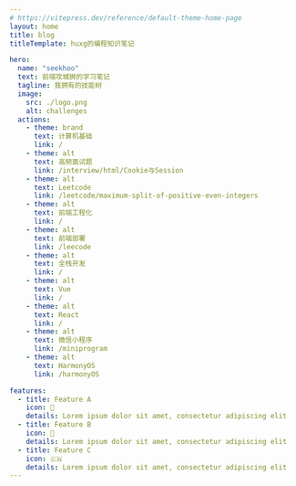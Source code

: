 ```yaml
---
# https://vitepress.dev/reference/default-theme-home-page
layout: home
title: blog
titleTemplate: huxg的编程知识笔记

hero:
  name: "seekhoo"
  text: 前端攻城狮的学习笔记
  tagline: 我拥有的技能树
  image:
    src: ./logo.png
    alt: challenges
  actions:
    - theme: brand
      text: 计算机基础
      link: /
    - theme: alt
      text: 高频面试题
      link: /interview/html/Cookie与Session
    - theme: alt
      text: Leetcode
      link: /leetcode/maximum-split-of-positive-even-integers
    - theme: alt
      text: 前端工程化
      link: /
    - theme: alt
      text: 前端部署
      link: /leecode
    - theme: alt
      text: 全栈开发
      link: /
    - theme: alt
      text: Vue
      link: /
    - theme: alt
      text: React
      link: /
    - theme: alt
      text: 微信小程序
      link: /miniprogram
    - theme: alt
      text: HarmonyOS
      link: /harmonyOS

features:
  - title: Feature A
    icon: 🍦
    details: Lorem ipsum dolor sit amet, consectetur adipiscing elit
  - title: Feature B
    icon: 🍔
    details: Lorem ipsum dolor sit amet, consectetur adipiscing elit
  - title: Feature C
    icon: 🇨🇳
    details: Lorem ipsum dolor sit amet, consectetur adipiscing elit
---
```


<style>
</style>

